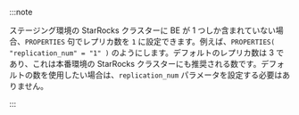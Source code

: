 :::note

ステージング環境の StarRocks クラスターに BE が 1 つしか含まれていない場合、`PROPERTIES` 句でレプリカ数を `1` に設定できます。例えば、`PROPERTIES( "replication_num" = "1" )` のようにします。デフォルトのレプリカ数は 3 であり、これは本番環境の StarRocks クラスターにも推奨される数です。デフォルトの数を使用したい場合は、`replication_num` パラメータを設定する必要はありません。

:::